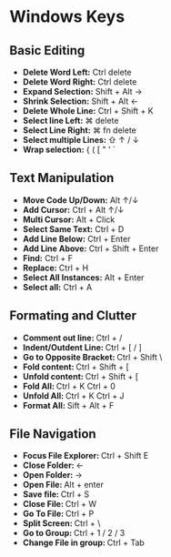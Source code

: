 # Windows Keys

## Basic Editing

* <strong>Delete Word Left:</strong> Ctrl delete
* <strong>Delete Word Right:</strong> Ctrl delete
* <strong>Expand Selection:</strong> Shift + Alt → 
* <strong>Shrink Selection:</strong> Shift + Alt ← 
* <strong>Delete Whole Line:</strong> Ctrl + Shift + K 
* <strong>Select line Left:</strong> ⌘ delete
* <strong>Select Line Right:</strong> ⌘ fn delete 
* <strong>Select multiple Lines: </strong> ⇧ ↑ / ↓
* <strong>Wrap selection:</strong> { ( [ " ' `

## Text Manipulation

* <strong>Move Code Up/Down:</strong> Alt ↑/↓
* <strong>Add Cursor:</strong> Ctrl + Alt ↑/↓
* <strong>Multi Cursor:</strong> Alt + Click
* <strong>Select Same Text:</strong> Ctrl + D
* <strong>Add Line Below:</strong> Ctrl + Enter
* <strong>Add Line Above:</strong> Ctrl + Shift + Enter 
* <strong>Find:</strong> Ctrl + F
* <strong>Replace:</strong> Ctrl + H
* <strong>Select All Instances:</strong> Alt + Enter 
* <strong>Select all:</strong> Ctrl + A

## Formating and Clutter

* <strong>Comment out line: </strong> Ctrl + /
* <strong>Indent/Outdent Line: </strong> Ctrl + [ / ]
* <strong>Go to Opposite Bracket: </strong> Ctrl + Shift \
* <strong>Fold content: </strong> Ctrl + Shift + [
* <strong>Unfold content: </strong> Ctrl + Shift + [
* <strong>Fold All: </strong> Ctrl + K  Ctrl + 0
* <strong>Unfold All: </strong> Ctrl + K  Ctrl + J
* <strong>Format All: </strong> Sift + Alt + F

## File Navigation

* <strong>Focus File Explorer: </strong> Ctrl + Shift E
* <strong>Close Folder: </strong> ← 
* <strong>Open Folder: </strong> → 
* <strong>Open File: </strong> Alt + enter 
* <strong>Save file: </strong> Ctrl + S 
* <strong>Close File: </strong> Ctrl + W 
* <strong>Go To File: </strong> Ctrl + P 
* <strong>Split Screen: </strong> Ctrl + \ 
* <strong>Go to Group: </strong> Ctrl + 1 / 2 / 3
* <strong>Change File in group: </strong> Ctrl + Tab